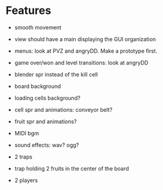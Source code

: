

Features
===

- smooth movement
- view should have a main displaying the GUI organization
- menus: look at PVZ and angryDD. Make a prototype first.
- game over/won and level transitions: look at angryDD

- blender spr instead of the kill cell
- board background
- loading cells background?
- cell spr and animations: conveyor belt?
- fruit spr and animations?
- MIDI bgm 
- sound effects: wav? ogg?
- 2 traps
- trap holding 2 fruits in the center of the board
- 2 players
